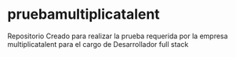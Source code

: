 # pruebamultiplicatalent
Repositorio Creado para realizar la prueba requerida por la empresa multiplicatalent para el cargo de Desarrollador full stack
